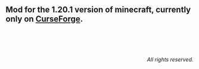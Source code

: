 
<h2>Mod for the 1.20.1 version of minecraft, currently only on
<a href="https://legacy.curseforge.com/minecraft/mc-mods/stone-lavas">CurseForge</a>.
</h2>
<br><br><br>
<h6 align="right">All rights reserved.